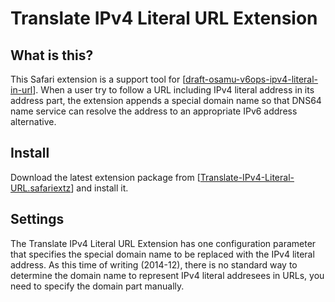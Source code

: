 # Translate IPv4 Literal URL Extension

## What is this?
This Safari extension is a support tool for [[draft-osamu-v6ops-ipv4-literal-in-url](https://datatracker.ietf.org/doc/draft-osamu-v6ops-ipv4-literal-in-url/)].  When a user try to follow a URL including IPv4 literal address in its address part, the extension appends a special domain name so that DNS64 name service can resolve the address to an appropriate IPv6 address alternative.

## Install

Download the latest extension package from [[Translate-IPv4-Literal-URL.safariextz](https://github.com/keiichishima/Translate-IPv4-Literal-URL/blob/master/Translate-IPv4-Literal-URL.safariextz)] and install it.

## Settings

The Translate IPv4 Literal URL Extension has one configuration parameter that specifies the special domain name to be replaced with the IPv4 literal address. As this time of writing (2014-12), there is no standard way to determine the domain name to represent IPv4 literal addresees in URLs, you need to specify the domain part manually.
